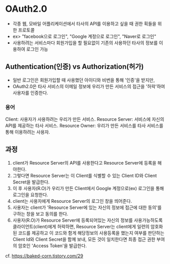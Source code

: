 # OAuth2.0
- 각종 웹, 모바일 어플리케이션에서 타사의 API를 이용하고 싶을 때 권한 획들을 위한 프로토콜
- ex> "facebook으로 로그인", "Google 계정으로 로그인", "Naver로 로그인" 
- 사용하려는 서비스마다 회원가입을 할 필요없이 기존의 사용하던 타사의 정보를 이용하여 로그인 가능

## Authentication(인증) vs Authorization(허가)
- 일반 로그인은 회원가입할 때 사용했던 아이디와 비번을 통해 '인증'을 받지만,
- OAuth2.0은 타사 서비스의 이메일 정보에 우리가 만든 서비스의 접근을 '허락'하여 사용자를 인증한다.

### 용어
Client: 사용자가 사용하려는 우리가 만든 서비스.
Resource Server: 서비스에 자신의 API를 제공하는 타사 서비스.
Resource Owner: 우리가 만든 서비스를 타사 서비스를 통해 이용하려는 사용자.

## 과정
1. client가 Resource Server의 API를 사용한다고 Resource Server에 등록을 해야한다.
2. 그렇다면 Resource Server는 이 Client를 식별할 수 있는 Client ID와 Client Secret을 발급한다.
3. 이 후 사용자(R.O)가 우리가 만든 Client에서 Google 계정으로(ex) 로그인을 통해 로그인을 요청한다.
4. client는 사용자에게 Resource Server의 로그인 창을 띄어준다.
5. 사용자는 client가 'Resource Server에 있는 자신의 정보에 접근에 대한 동의'를 구하는 창을 보고 동의를 한다.
6. 사용자(R.O)가 Resource Server에 등록되어있는 자신의 정보를 사용가능하도록 클라이언트(client)에게 허락하면, 
Resource Server는 client에게 일련의 암호화된 코드를 제공하고 이 코드와 함게 해당정보의 사용등록을 했는지 여부를 판단하는 
Client Id와 Client Secret을 함께 보내, 모든 것이 일치한다면 최종 접근 권한 부여의 암호인 'Access Token'을 발급한다.


cf. https://baked-corn.tistory.com/29

